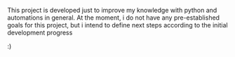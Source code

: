 This project is developed just to improve my knowledge with python and automations in general.
At the moment, i do not have any pre-established goals for this project, but i intend to define next steps according to the initial development progress



:)
